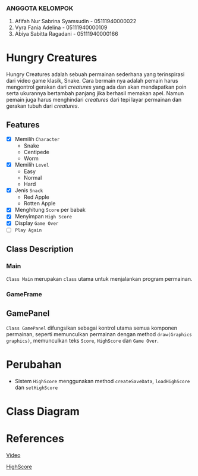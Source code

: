 ### ANGGOTA KELOMPOK
1. Afifah Nur Sabrina Syamsudin - 05111940000022
2. Vyra Fania Adelina - 05111940000109
3. Abiya Sabitta Ragadani - 05111940000166

# Hungry Creatures
Hungry Creatures adalah sebuah permainan sederhana yang terinspirasi dari video game klasik, Snake. Cara bermain nya adalah pemain harus mengontrol gerakan dari _creatures_ yang ada dan akan mendapatkan poin serta ukurannya bertambah panjang  jika berhasil memakan apel. Namun pemain juga harus menghindari _creatures_ dari tepi layar permainan dan gerakan tubuh dari _creatures_.

## Features
- [x] Memilih `Character`
  - Snake
  - Centipede
  - Worm
- [x] Memilih `Level`
  - Easy
  - Normal
  - Hard
- [x] Jenis `Snack`
  - Red Apple
  - Rotten Apple
- [x] Menghitung `Score` per babak
- [x] Menyimpan `High Score`
- [x] Display `Game Over`
- [ ] `Play Again`

## Class Description

### Main
`Class Main` merupakan `class` utama untuk menjalankan program permainan.

### GameFrame

## GamePanel
`Class GamePanel` difungsikan sebagai kontrol utama semua komponen permainan, seperti memunculkan permainan dengan method `draw(Graphics graphics)`, memunculkan teks `Score`, `HighScore` dan `Game Over`.

# Perubahan
- Sistem `HighScore` menggunakan method
```createSaveData```, ```loadHighScore``` dan ```setHighScore```

# Class Diagram

# References
[Video](https://www.youtube.com/watch?v=bI6e6qjJ8JQ)

[HighScore](https://www.youtube.com/watch?v=qVDi7tk-P-g)
